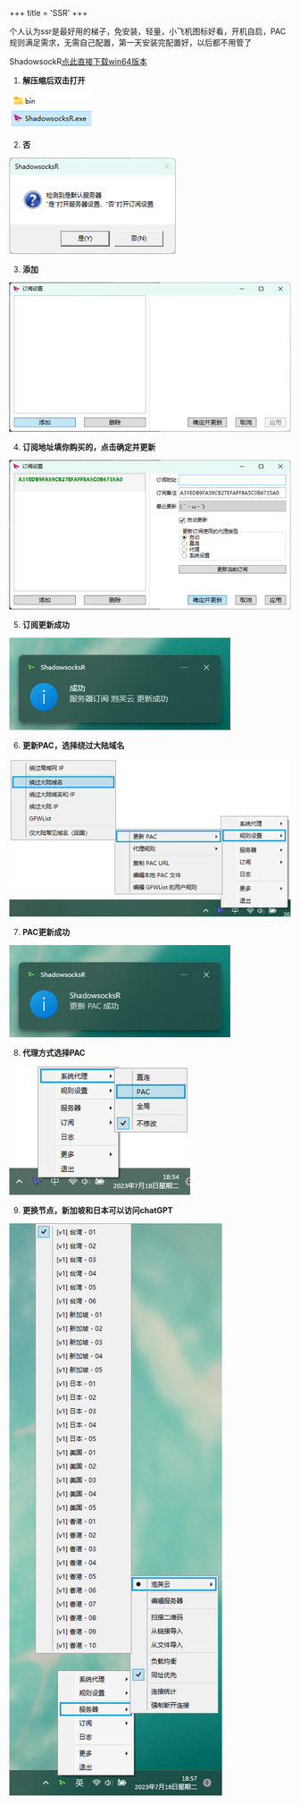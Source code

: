 +++
title = 'SSR'
+++

个人认为ssr是最好用的梯子，免安装，轻量，小飞机图标好看，开机自启，PAC规则满足需求，无需自己配置，第一天安装完配置好，以后都不用管了

ShadowsockR[点此直接下载win64版本](https://github.com/HMBSbige/ShadowsocksR-Windows/releases/download/6.1.0/ShadowsocksR-Win64-6.1.0.7z)

1. **解压缩后双击打开**

![open](ssr-img/open.png)

2. **否**

![yesorno](ssr-img/yesorno.png)

3. **添加**

![subscribe](ssr-img/subscribe.png)

4. **订阅地址填你购买的，点击确定并更新**

![subscribe_update](ssr-img/subscribe_update.png)

5. **订阅更新成功**

![subscibe_update_paofu](ssr-img/subscibe_update_paofu.png)

6. **更新PAC，选择绕过大陆域名**

![pac](ssr-img/pac.png)

7. **PAC更新成功**

![pac_update](ssr-img/pac_update.png)

8. **代理方式选择PAC**

![proxy](ssr-img/proxy.png)

9. **更换节点，新加坡和日本可以访问chatGPT**

![node](ssr-img/node.png)
